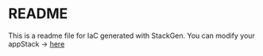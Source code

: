 # README
This is a readme file for IaC generated with StackGen.
You can modify your appStack -> [here](http://main.dev.stackgen.com/appstacks/65d9ba36-806b-4746-921f-5f17997d0f41)
